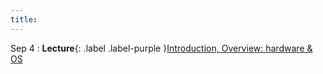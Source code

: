 ```yaml
---
title:
---
```


Sep 4
: **Lecture**{: .label .label-purple }[Introduction, Overview: hardware & OS](#)

